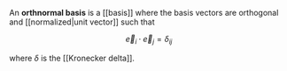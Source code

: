 An **orthnormal basis** is a [[basis]] where the basis vectors are orthogonal and [[normalized|unit vector]] such that

$$
\vec{e}_i \cdot \vec{e}_j = \delta_{ij}
$$

where $\delta$ is the [[Kronecker delta]].